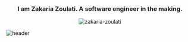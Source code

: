 <h3 align="center">I am Zakaria Zoulati. A software engineer in the making.</h3>
<p align="center"> <img src="https://komarev.com/ghpvc/?username=zakaria-zoulati&label=Profile%20views&color=0e75b6&style=flat" alt="zakaria-zoulati" /> </p>

![header](https://user-images.githubusercontent.com/59575502/127335491-fdba1874-e943-4d3c-ab8c-678ffe22f8b8.png)

